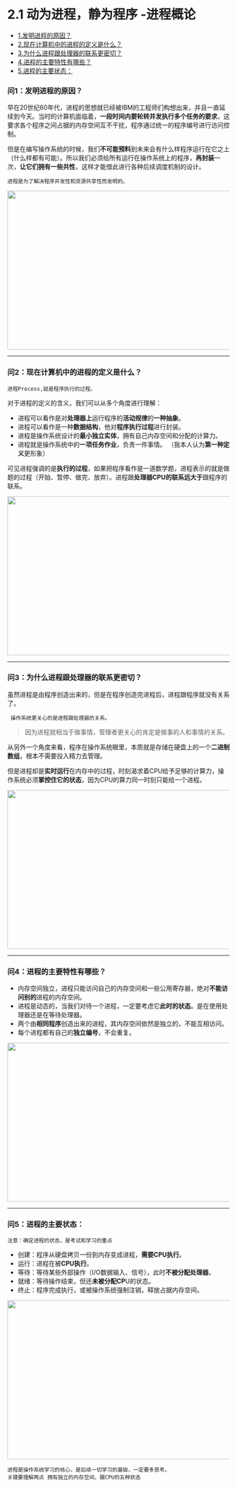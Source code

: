 
# 2.1 动为进程，静为程序 -进程概论

* [1.发明进程的原因？](#问1发明进程的原因)  
* [2.现在计算机中的进程的定义是什么？](#问2现在计算机中的进程的定义是什么)  
* [3.为什么进程跟处理器的联系更密切？](#问3为什么进程跟处理器的联系更密切)  
* [4.进程的主要特性有哪些？](#问4进程的主要特性有哪些)  
* [5.进程的主要状态：](#问5进程的主要状态)  

### 问1：发明进程的原因？
早在20世纪60年代，进程的思想就已经被IBM的工程师们构想出来，并且一直延续到今天。当时的计算机面临着，**一段时间内要轮转并发执行多个任务的要求**，这要求各个程序之间占据的内存空间互不干扰，程序通过统一的程序编号进行访问控制。

但是在编写操作系统的时候，我们**不可能预料**到未来会有什么样程序运行在它之上（什么样都有可能）。所以我们必须给所有运行在操作系统上的程序，**再封装**一次，**让它们拥有一些共性**，这样才能借此进行各种后续调度机制的设计。

```
进程是为了解决程序并发性和资源共享性而发明的。
```

<p align="center"><img width="600" height="360" src="/LearnOperatingSystem/Photo/056.jpg"></p>

* * *


### 问2：现在计算机中的进程的定义是什么？
```
进程Process,就是程序执行的过程。
```
对于进程的定义的含义，我们可以从多个角度进行理解：
* 进程可以看作是对**处理器上**运行程序的**活动规律**的**一种抽象**。
* 进程可以看作是一种**数据结构**，他对**程序执行过程**进行封装。
* 进程是操作系统设计的**最小独立实体**，拥有自己内存空间和分配的计算力。
* 进程就是操作系统中的**一项任务作业**，负责一件事情。
（我本人认为**第一种定义**更形象）
  
可见进程强调的是**执行的过程**，如果把程序看作是一道数学题，进程表示的就是做题的过程（开始、暂停、做完、放弃）。进程跟**处理器CPU的联系远大于**跟程序的联系。
<p align="center"><img width="600" height="360" src="/LearnOperatingSystem/Photo/07.jpg"></p>

* * *

### 问3：为什么进程跟处理器的联系更密切？
虽然进程是由程序创造出来的，但是在程序创造完进程后，进程跟程序就没有关系了。
```
 操作系统更关心的是进程跟处理器的关系。
```
 >因为进程就相当于做事情，管理者更关心的肯定是做事的人和事情的关系。

从另外一个角度来看，程序在操作系统眼里，本质就是存储在硬盘上的一个**二进制数组**，根本不需要投入精力去管理。
  
但是进程却是**实时运行**在内存中的过程，时刻渴求着CPU给予足够的计算力，操作系统必须**掌控住它的状态**，因为CPU的算力同一时刻只能给一个进程。
<p align="center"><img width="600" height="360" src="/LearnOperatingSystem/Photo/08.jpg"></p>

* * *

### 问4：进程的主要特性有哪些？
* 内存空间独立，进程只能访问自己的内存空间和一些公用寄存器，绝对**不能访问别的**进程的内存空间。
* 进程是动态的，当我们对待一个进程，一定要考虑它**此时的状态**。是在使用处理器还是在等待处理器。
* 两个由**相同程序**创造出来的进程，其内存空间依然是独立的，不能互相访问。
* 每个进程都有自己的**独立编号**，不会重复。
<p align="center"><img width="600" height="360" src="/LearnOperatingSystem/Photo/09.jpg"></p>

* * *


### 问5：进程的主要状态：
```
注意：确定进程的状态，是考试和学习的重点
```
* 创建：程序从硬盘拷贝一份到内存变成进程，**需要CPU执行**。
* 运行：进程在被**CPU执行**。
* 等待：等待某些外部操作（I/O数据输入、信号），此时**不被分配处理器**。
* 就绪：等待操作结束，但还**未被分配CP**U的状态。
* 终止：程序完成执行，或被操作系统强制注销，释放占据内存空间。
<p align="center"><img width="600" height="360" src="/LearnOperatingSystem/Photo/10.jpg"></p>

```
进程是操作系统学习的核心，是后续一切学习的基础，一定要多思考。
关键要理解两点 拥有独立的内存空间、跟CPU的五种状态
```